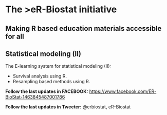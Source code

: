 # The >eR-Biostat initiative
## Making R based education materials accessible for all
## Statistical modeling (II)
The E-learning system for  statistical modeling (II):
* Survival analysis using R.
* Resampling based methods using R.
  
**Follow the last updates in FACEBOOK:** https://www.facebook.com/ER-BioStat-1463845487001786

**Follow the last updates in Tweeter:** @erbiostat, eR-Biostat



